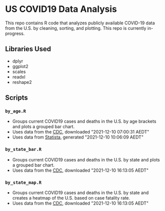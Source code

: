 # US COVID19 Data Analysis

This repo contains R code that analyzes publicly available COVID-19 data from the U.S. by cleaning, sorting, and plotting. This repo is currently in-progress.

## Libraries Used
- dplyr
- ggplot2
- scales
- readxl
- reshape2

## Scripts
### `by_age.R`
- Groups current COVID19 cases and deaths in the U.S. by age brackets and plots a grouped bar chart.
- Uses data from the [CDC](https://data.cdc.gov/api/views/9bhg-hcku/rows.csv?accessType=DOWNLOAD), downloaded "2021-12-10 07:00:31 AEDT" 
- Uses data from [Statista](https://www.statista.com/statistics/1254271/us-total-number-of-covid-cases-by-age-group/), generated "2021-12-10 10:06:09 AEDT"

### `by_state_bar.R`
- Groups current COVID19 cases and deaths in the U.S. by state and plots a grouped bar chart.
- Uses data from the [CDC](https://data.cdc.gov/api/views/9mfq-cb36/rows.csv?accessType=DOWNLOAD), downloaded "2021-12-10 16:13:05 AEDT"

### `by_state_map.R`
- Groups current COVID19 cases and deaths in the U.S. by state and creates a heatmap of the U.S. based on case fatality rate.
- Uses data from the [CDC](https://data.cdc.gov/api/views/9mfq-cb36/rows.csv?accessType=DOWNLOAD), downloaded "2021-12-10 16:13:05 AEDT"